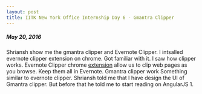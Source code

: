 ```yaml
---
layout: post
title: IITK New York Office Internship Day 6 - Gmantra Clipper 
---
```

##### *May 20, 2016*

Shriansh show me the gmantra clipper and Evernote Clipper. I intsalled evernote clipper extension on chrome. Got familiar with 
it. I saw how clipper works. Evernote Clipper chrome [extension](https://chrome.google.com/webstore/detail/evernote-web-clipper/pioclpoplcdbaefihamjohnefbikjilc?hl=en) allow us to clip web pages as you browse. Keep them all in Evernote. Gmantra clipper work Something similar to evernote clipper. Shriansh told me that I have design the UI of Gmantra clipper. But before that he told me to start reading on AngularJS 1.
